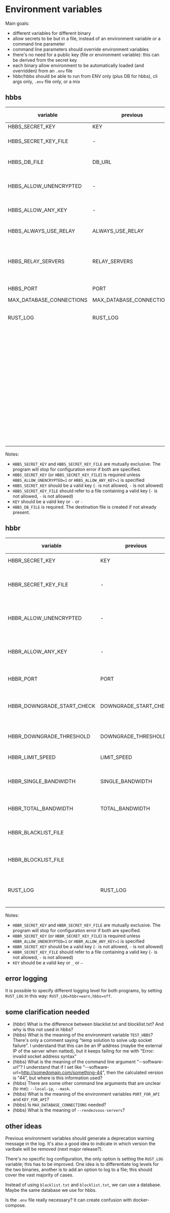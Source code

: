 # Environment variables

Main goals:

- different variables for different binary
- allow secrets to be but in a file, instead of an environment variable or a command line parameter
- command line parameters should override environment variables
- there's no need for a public key (file or environment variable): this can be derived from the secret key
- each binary allow environment to be automatically loaded (and overridden) from an `.env` file
- hbbr/hbbs should be able to run from ENV only (plus DB for hbbs), cli args only, `.env` file only, or a mix

## hbbs

| variable                 | previous                 | default value | cli arg              | meaning                                                               |
| ------------------------ | ------------------------ | ------------- | -------------------- | --------------------------------------------------------------------- |
| HBBS_SECRET_KEY          | KEY                      | -             | --key                | the secret key                                                        |
| HBBS_SECRET_KEY_FILE     | -                        | -             |                      | path to a file containing the secret key                              |
| HBBS_DB_FILE             | DB_URL                   | db_v2.sqlite3 |                      | path to the sqlite3 database file                                     |
| HBBS_ALLOW_UNENCRYPTED   | -                        | N             |                      | if "Y" explicitly allow non encrypted connections                     |
| HBBS_ALLOW_ANY_KEY       | -                        | N             |                      | if "Y" explicitly allow any encryption key                            |
| HBBS_ALWAYS_USE_RELAY    | ALWAYS_USE_RELAY         | N             |                      | If "Y" disallow direct peer connection                                |
| HBBS_RELAY_SERVERS       | RELAY_SERVERS            | -             | --relay-servers      | IP address/DNS name of the machines running hbbr (separated by comma) |
| HBBS_PORT                | PORT                     | 21116         | --port               | hbbs listening port                                                   |
| MAX_DATABASE_CONNECTIONS | MAX_DATABASE_CONNECTIONS | 1             |                      |                                                                       |
| RUST_LOG                 | RUST_LOG                 | error         |                      | set debug level (error, warn, info, debug, trace)                     |
|                          |                          |               | --config             | custom config file                                                    |
|                          |                          |               | --serial             | update serial number                                                  |
|                          |                          |               | --software-url       | new release download url                                              |
|                          |                          |               | --rmem               | Sets UDP recv buffer size                                             |
|                          |                          |               | --local-ip           |                                                                       |
|                          |                          |               | --mask               | Determine if the connection comes from LAN, e.g. 192.168.0.0/16       |
|                          |                          |               | --rendezvous_servers | ??                                                                    |

Notes:

- `HBBS_SECRET_KEY` and `HBBS_SECRET_KEY_FILE` are mutually exclusive. The program will stop for configuration error if both are specified.
- `HBBS_SECRET_KEY` (or `HBBS_SECRET_KEY_FILE`) is required unless `HBBS_ALLOW_UNENCRYPTED=1` or `HBBS_ALLOW_ANY_KEY=1` is specified
- `HBBS_SECRET_KEY` should be a valid key (`-` is not allowed, `-` is not allowed)
- `HBBS_SECRET_KEY_FILE` should refer to a file containing a valid key (`-` is not allowed, `-` is not allowed)
- `KEY` should be a valid key or `-` or `-`
- `HBBS_DB_FILE` is required. The destination file is created if not already present.

## hbbr

| variable                   | previous              | default value | cli arg | meaning                                                |
| -------------------------- | --------------------- | ------------- | ------- | ------------------------------------------------------ |
| HBBR_SECRET_KEY            | KEY                   | -             | --key   | the secret key                                         |
| HBBR_SECRET_KEY_FILE       | -                     | -             |         | path to a file containing the secret key               |
| HBBR_ALLOW_UNENCRYPTED     | -                     | N             |         | if "Y" explicitly allow non encrypted connections      |
| HBBR_ALLOW_ANY_KEY         | -                     | N             |         | if "Y" explicitly allow any encryption key             |
| HBBR_PORT                  | PORT                  | 21117         | --port  | hbbr listening port                                    |
| HBBR_DOWNGRADE_START_CHECK | DOWNGRADE_START_CHECK | 1800          |         | delay (in seconds) before downgrade check              |
| HBBR_DOWNGRADE_THRESHOLD   | DOWNGRADE_THRESHOLD   | 0.66          |         | threshold of downgrade check (bit/ms)                  |
| HBBR_LIMIT_SPEED           | LIMIT_SPEED           | 4             |         | speed limit (in Mb/s)                                  |
| HBBR_SINGLE_BANDWIDTH      | SINGLE_BANDWIDTH      | 16            |         | max bandwidth for a single connection (in Mb/s)        |
| HBBR_TOTAL_BANDWIDTH       | TOTAL_BANDWIDTH       | 1024          |         | max total bandwidth (in Mb/s)                          |
| HBBR_BLACKLIST_FILE        |                       | blacklist.txt |         | path to a file containing a blacklist                  |
| HBBR_BLOCKLIST_FILE        |                       | blocklist.txt |         | path to a file containing a blocklist                  |
| RUST_LOG                   | RUST_LOG              | error         |         | set debug level (off, error, warn, info, debug, trace) |

Notes:

- `HBBR_SECRET_KEY` and `HBBR_SECRET_KEY_FILE` are mutually exclusive. The program will stop for configuration error if both are specified.
- `HBBR_SECRET_KEY` (or `HBBR_SECRET_KEY_FILE`) is required unless `HBBR_ALLOW_UNENCRYPTED=1` or `HBBR_ALLOW_ANY_KEY=1` is specified
- `HBBR_SECRET_KEY` should be a valid key (`-` is not allowed, `-` is not allowed)
- `HBBR_SECRET_KEY_FILE` should refer to a file containing a valid key (`-` is not allowed, `-` is not allowed)
- `KEY` should be a valid key or `_` or `–`

## error logging

It is possible to specify different logging level for both programs, by setting `RUST_LOG` in this way: `RUST_LOG=hbbr=warn,hbbs=off`.

## some clarification needed

- (hbbr) What is the difference between blacklist.txt and blocklist.txt? And why is this not used in hbbs?
- (hbbs) What is the meaning of the environment variable `TEST_HBBS`? There's only a comment saying "temp solution to solve udp socket failure". I understand that this can be an IP address (maybe the external IP of the server when natted), but it keeps failing for me with "Error: invalid socket address syntax"
- (hbbs) What is the meaning of the command line argument "--software-url"? I understand that if I set like "--software-url=http://somedomain.com/something-44", then the calculated version is "44", but where is this information used?
- (hbbs) There are some other command line arguments that are unclear (to me): `--local-ip`, `--mask`.
- (hbbs) What is the meaning of the environment variables `PORT_FOR_API` and `KEY_FOR_API`?
- (hbbs) Is `MAX_DATABASE_CONNECTIONS` needed?
- (hbbs) What is the meaning of `--rendezvous-servers`?

## other ideas

Previous environment variables should generate a deprecation warning message in the log.
It's also a good idea to indicate in which version the varibale will be removed (next major release?).

There's no specific log configuration, the only option is setting the `RUST_LOG` variable; this has to be improved. One idea is to differentiate log levels for the two binaries, another is to add an option to log to a file; this should cover the vast majority of cases.

Instead of using `blacklist.txt` and `blocklist.txt`, we can use a database. Maybe the same database we use for hbbs.

Is the `.env` file really necessary? It can create confusion with docker-compose.
